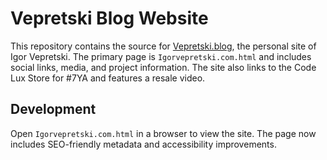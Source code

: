 # Vepretski Blog Website

This repository contains the source for [Vepretski.blog](https://vepretski.blog/), the personal site of Igor Vepretski. The primary page is `Igorvepretski.com.html` and includes social links, media, and project information. The site also links to the Code Lux Store for #7YA and features a resale video.

## Development

Open `Igorvepretski.com.html` in a browser to view the site. The page now includes SEO-friendly metadata and accessibility improvements.

